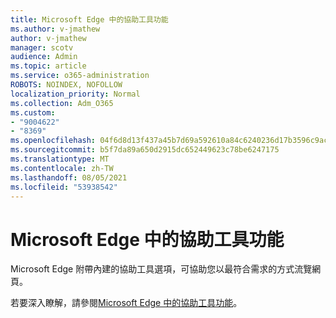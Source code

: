 ```yaml
---
title: Microsoft Edge 中的協助工具功能
ms.author: v-jmathew
author: v-jmathew
manager: scotv
audience: Admin
ms.topic: article
ms.service: o365-administration
ROBOTS: NOINDEX, NOFOLLOW
localization_priority: Normal
ms.collection: Adm_O365
ms.custom:
- "9004622"
- "8369"
ms.openlocfilehash: 04f6d8d13f437a45b7d69a592610a84c6240236d17b3596c9ac28dcd3c3cacc9
ms.sourcegitcommit: b5f7da89a650d2915dc652449623c78be6247175
ms.translationtype: MT
ms.contentlocale: zh-TW
ms.lasthandoff: 08/05/2021
ms.locfileid: "53938542"
---
```

# <a name="accessibility-features-in-microsoft-edge"></a>Microsoft Edge 中的協助工具功能

Microsoft Edge 附帶內建的協助工具選項，可協助您以最符合需求的方式流覽網頁。

若要深入瞭解，請參閱[Microsoft Edge 中的協助工具功能](https://go.microsoft.com/fwlink/?linkid=2153648)。
